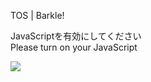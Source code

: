 TOS | Barkle!

JavaScriptを有効にしてください  
Please turn on your JavaScript

![](/static-assets/splash.png?1731070576552)
